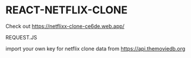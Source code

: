 # REACT-NETFLIX-CLONE

Check out https://netflixx-clone-ce6de.web.app/

REQUEST.JS

import your own key for netflix clone data from https://api.themoviedb.org
